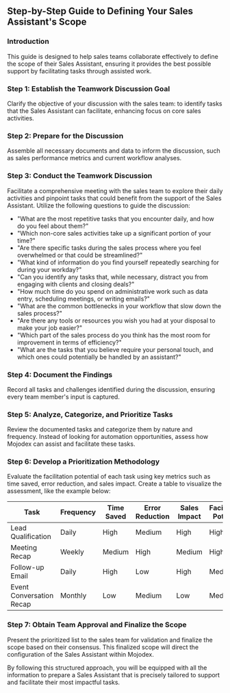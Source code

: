 ## Step-by-Step Guide to Defining Your Sales Assistant's Scope

### Introduction
This guide is designed to help sales teams collaborate effectively to define the scope of their Sales Assistant, ensuring it provides the best possible support by facilitating tasks through assisted work.

### Step 1: Establish the Teamwork Discussion Goal
Clarify the objective of your discussion with the sales team: to identify tasks that the Sales Assistant can facilitate, enhancing focus on core sales activities.

### Step 2: Prepare for the Discussion
Assemble all necessary documents and data to inform the discussion, such as sales performance metrics and current workflow analyses.

### Step 3: Conduct the Teamwork Discussion
Facilitate a comprehensive meeting with the sales team to explore their daily activities and pinpoint tasks that could benefit from the support of the Sales Assistant. Utilize the following questions to guide the discussion:

- "What are the most repetitive tasks that you encounter daily, and how do you feel about them?"
- "Which non-core sales activities take up a significant portion of your time?"
- "Are there specific tasks during the sales process where you feel overwhelmed or that could be streamlined?"
- "What kind of information do you find yourself repeatedly searching for during your workday?"
- "Can you identify any tasks that, while necessary, distract you from engaging with clients and closing deals?"
- "How much time do you spend on administrative work such as data entry, scheduling meetings, or writing emails?"
- "What are the common bottlenecks in your workflow that slow down the sales process?"
- "Are there any tools or resources you wish you had at your disposal to make your job easier?"
- "Which part of the sales process do you think has the most room for improvement in terms of efficiency?"
- "What are the tasks that you believe require your personal touch, and which ones could potentially be handled by an assistant?"


### Step 4: Document the Findings
Record all tasks and challenges identified during the discussion, ensuring every team member's input is captured.

### Step 5: Analyze, Categorize, and Prioritize Tasks
Review the documented tasks and categorize them by nature and frequency. Instead of looking for automation opportunities, assess how Mojodex can assist and facilitate these tasks.

### Step 6: Develop a Prioritization Methodology
 Evaluate the facilitation potential of each task using key metrics such as time saved, error reduction, and sales impact. Create a table to visualize the assessment, like the example below:

| Task                   | Frequency | Time Saved | Error Reduction | Sales Impact | Facilitation Potential | Priority |
|------------------------|-----------|------------|-----------------|--------------|------------------------|----------|
| Lead Qualification     | Daily     | High       | Medium          | High         | High                   | 1        |
| Meeting Recap          | Weekly    | Medium     | High            | Medium       | High                   | 2        |
| Follow-up Email        | Daily     | High       | Low             | High         | Medium                 | 3        |
| Event Conversation Recap | Monthly  | Low        | Medium          | Low          | Medium                 | 4        |

### Step 7: Obtain Team Approval and Finalize the Scope
Present the prioritized list to the sales team for validation and finalize the scope based on their consensus. This finalized scope will direct the configuration of the Sales Assistant within Mojodex.

By following this structured approach, you will be equipped with all the information to prepare a Sales Assistant that is precisely tailored to support and facilitate their most impactful tasks.